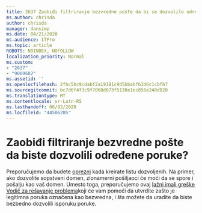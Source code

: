 ```yaml
---
title: 2637 Zaobiđi filtriranje bezvredne pošte da bi se dozvolilo određene poruke?
ms.author: chrisda
author: chrisda
manager: dansimp
ms.date: 04/21/2020
ms.audience: ITPro
ms.topic: article
ROBOTS: NOINDEX, NOFOLLOW
localization_priority: Normal
ms.custom:
- "2637"
- "9000682"
ms.assetid: ''
ms.openlocfilehash: 2fbc5bc9cdabf2a19181c9d5bbabf63d6c1cbfb7
ms.sourcegitcommit: bc7d6f4f3c9f7060d073f5130e1ec856e248d020
ms.translationtype: MT
ms.contentlocale: sr-Latn-RS
ms.lasthandoff: 06/02/2020
ms.locfileid: "44506205"
---
```

# <a name="bypass-spam-filtering-to-allow-specific-messages"></a>Zaobiđi filtriranje bezvredne pošte da biste dozvolili određene poruke?

Preporučujemo da budete [oprezni](https://docs.microsoft.com/exchange/troubleshoot/antispam/cautions-against-bypassing-spam-filters) kada kreirate listu dozvoljenih. Na primer, ako dozvolite sopstveni domen, zlonamerni pošiljaoci će moći da se spore i pošalju kao vaš domen.  Umesto toga, preporučujemo ovaj [lažni imali greške Vodič za rešavanje problema](https://docs.microsoft.com/microsoft-365/security/office-365-security/anti-spam-protection)koji će vam pomoći da utvrdite zašto je legitimna poruka označena kao bezvredna, i šta možete da uradite da biste bezbedno dozvolili isporuku poruke.
